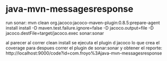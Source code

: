# java-mvn-messagesresponse

run sonar: mvn clean org.jacoco:jacoco-maven-plugin:0.8.5:prepare-agent install install -D maven.test.failure.ignore=false -D jacoco.output=file -D jacoco.destFile=target/jacoco.exec sonar:sonar

al parecer al correr clean install se ejecuta el plugin d jacoco lo que crea el coverage para despues correr el plugin
de sonar:sonar y obtener el reporte: http://localhost:9000/code?id=com.froyo%3Ajava-mvn-messagesresponse
